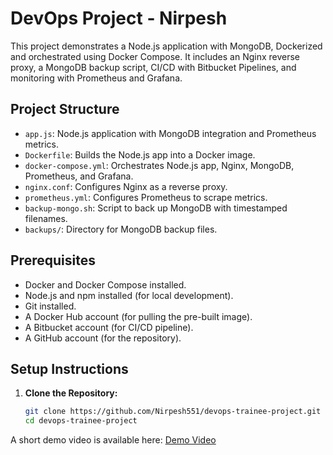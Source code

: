 # DevOps Project - Nirpesh

This project demonstrates a Node.js application with MongoDB, Dockerized and orchestrated using Docker Compose. It includes an Nginx reverse proxy, a MongoDB backup script, CI/CD with Bitbucket Pipelines, and monitoring with Prometheus and Grafana.

## Project Structure
- `app.js`: Node.js application with MongoDB integration and Prometheus metrics.
- `Dockerfile`: Builds the Node.js app into a Docker image.
- `docker-compose.yml`: Orchestrates Node.js app, Nginx, MongoDB, Prometheus, and Grafana.
- `nginx.conf`: Configures Nginx as a reverse proxy.
- `prometheus.yml`: Configures Prometheus to scrape metrics.
- `backup-mongo.sh`: Script to back up MongoDB with timestamped filenames.
- `backups/`: Directory for MongoDB backup files.

## Prerequisites
- Docker and Docker Compose installed.
- Node.js and npm installed (for local development).
- Git installed.
- A Docker Hub account (for pulling the pre-built image).
- A Bitbucket account (for CI/CD pipeline).
- A GitHub account (for the repository).

## Setup Instructions
1. **Clone the Repository:**
   ```bash
   git clone https://github.com/Nirpesh551/devops-trainee-project.git
   cd devops-trainee-project

A short demo video is available here: [Demo Video](https://drive.google.com/file/d/1et2b7fwipdtrmI0Q7QXuIIrubfXVPoh7/view?usp=sharing)
